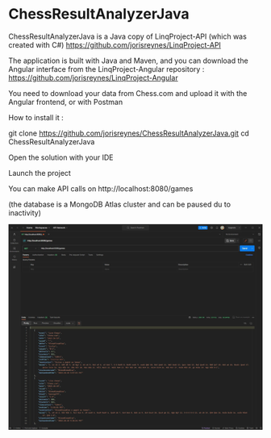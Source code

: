 # ChessResultAnalyzerJava

ChessResultAnalyzerJava is a Java copy of LinqProject-API (which was created with C#) https://github.com/jorisreynes/LinqProject-API

The application is built with Java and Maven, and you can download the Angular interface from the LinqProject-Angular repository : https://github.com/jorisreynes/LinqProject-Angular

You need to download your data from Chess.com and upload it with the Angular frontend, or with Postman

How to install it :

git clone https://github.com/jorisreynes/ChessResultAnalyzerJava.git 
cd ChessResultAnalyzerJava

Open the solution with your IDE

Launch the project

You can make API calls on http://localhost:8080/games

(the database is a MongoDB Atlas cluster and can be paused du to inactivity)

![ChessResultAnalyzerJava](JavaScreenshot.jpg)
